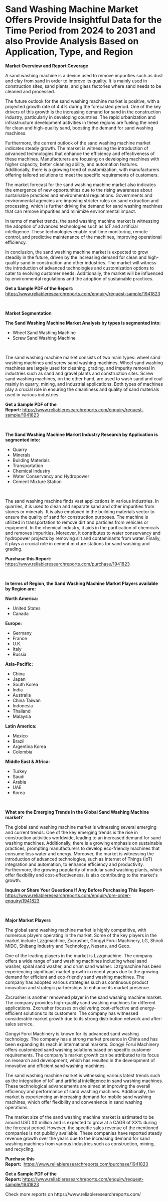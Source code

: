 <p><h1>Sand Washing Machine Market Offers Provide Insightful Data for the Time Period from 2024 to 2031 and also Provide Analysis Based on Application, Type, and Region</h1></p><p><strong>Market Overview and Report Coverage</strong></p>
<p><p>A sand washing machine is a device used to remove impurities such as dust and clay from sand in order to improve its quality. It is mainly used in construction sites, sand plants, and glass factories where sand needs to be cleaned and processed.</p><p>The future outlook for the sand washing machine market is positive, with a projected growth rate of 4.4% during the forecasted period. One of the key drivers of this growth is the increasing demand for sand in the construction industry, particularly in developing countries. The rapid urbanization and infrastructure development activities in these regions are fueling the need for clean and high-quality sand, boosting the demand for sand washing machines.</p><p>Furthermore, the current outlook of the sand washing machine market indicates steady growth. The market is witnessing the introduction of advanced technologies that enhance the efficiency and effectiveness of these machines. Manufacturers are focusing on developing machines with higher capacity, better cleaning ability, and automation features. Additionally, there is a growing trend of customization, with manufacturers offering tailored solutions to meet the specific requirements of customers.</p><p>The market forecast for the sand washing machine market also indicates the emergence of new opportunities due to the rising awareness about sustainable practices and environmental regulations. Governments and environmental agencies are imposing stricter rules on sand extraction and processing, which is further driving the demand for sand washing machines that can remove impurities and minimize environmental impact.</p><p>In terms of market trends, the sand washing machine market is witnessing the adoption of advanced technologies such as IoT and artificial intelligence. These technologies enable real-time monitoring, remote control, and predictive maintenance of the machines, improving operational efficiency.</p><p>In conclusion, the sand washing machine market is expected to grow steadily in the future, driven by the increasing demand for clean and high-quality sand in construction and other industries. The market will witness the introduction of advanced technologies and customization options to cater to evolving customer needs. Additionally, the market will be influenced by environmental regulations and the adoption of sustainable practices.</p></p>
<p><strong>Get a Sample PDF of the Report:</strong> <a href="https://www.reliableresearchreports.com/enquiry/request-sample/1941823">https://www.reliableresearchreports.com/enquiry/request-sample/1941823</a></p>
<p>&nbsp;</p>
<p><strong>Market Segmentation</strong></p>
<p><strong>The Sand Washing Machine Market Analysis by types is segmented into:</strong></p>
<p><ul><li>Wheel Sand Washing Machine</li><li>Screw Sand Washing Machine</li></ul></p>
<p>&nbsp;</p>
<p><p>The sand washing machine market consists of two main types: wheel sand washing machines and screw sand washing machines. Wheel sand washing machines are largely used for cleaning, grading, and impurity removal in industries such as sand and gravel plants and construction sites. Screw sand washing machines, on the other hand, are used to wash sand and coal mainly in quarry, mining, and industrial applications. Both types of machines play a crucial role in ensuring the cleanliness and quality of sand materials used in various industries.</p></p>
<p><strong>Get a Sample PDF of the Report:</strong>&nbsp;<a href="https://www.reliableresearchreports.com/enquiry/request-sample/1941823">https://www.reliableresearchreports.com/enquiry/request-sample/1941823</a></p>
<p>&nbsp;</p>
<p><strong>The Sand Washing Machine Market Industry Research by Application is segmented into:</strong></p>
<p><ul><li>Quarry</li><li>Minerals</li><li>Building Materials</li><li>Transportation</li><li>Chemical Industry</li><li>Water Conservancy and Hydropower</li><li>Cement Mixture Station</li></ul></p>
<p>&nbsp;</p>
<p><p>The sand washing machine finds vast applications in various industries. In quarries, it is used to clean and separate sand and other impurities from stones or minerals. It is also employed in the building materials sector to ensure the quality of sand for construction purposes. The machine is utilized in transportation to remove dirt and particles from vehicles or equipment. In the chemical industry, it aids in the purification of chemicals and removes impurities. Moreover, it contributes to water conservancy and hydropower projects by removing silt and contaminants from water. Finally, it plays a crucial role in cement mixture stations for sand washing and grading.</p></p>
<p><strong>Purchase this Report:</strong>&nbsp; <a href="https://www.reliableresearchreports.com/purchase/1941823">https://www.reliableresearchreports.com/purchase/1941823</a></p>
<p>&nbsp;</p>
<p><strong>In terms of Region, the Sand Washing Machine Market Players available by Region are:</strong></p>
<p>
    <p> <strong> North America: </strong>
        <ul>
            <li>United States</li>
            <li>Canada</li>
        </ul>
        </p> 
    <p> <strong> Europe: </strong>
        <ul>
            <li>Germany</li>
            <li>France</li>
            <li>U.K.</li>
            <li>Italy</li>
            <li>Russia</li>
        </ul>
        </p> 
    <p> <strong> Asia-Pacific: </strong>
        <ul>
            <li>China</li>
            <li>Japan</li>
            <li>South Korea</li>
            <li>India</li>
            <li>Australia</li>
            <li>China Taiwan</li>
            <li>Indonesia</li>
            <li>Thailand</li>
            <li>Malaysia</li>
        </ul>
        </p> 
    <p> <strong> Latin America: </strong>
        <ul>
            <li>Mexico</li>
            <li>Brazil</li>
            <li>Argentina Korea</li>
            <li>Colombia</li>
        </ul>
        </p> 
    <p> <strong> Middle East & Africa: </strong>
        <ul>
            <li>Turkey</li>
            <li>Saudi</li>
            <li>Arabia</li>
            <li>UAE</li>
            <li>Korea</li>
        </ul>
    </p>
    </p>
<p>&nbsp;</p>
<p><strong>What are the Emerging Trends in the Global Sand Washing Machine market?</strong></p>
<p><p>The global sand washing machine market is witnessing several emerging and current trends. One of the key emerging trends is the rise in construction activities worldwide, leading to an increased demand for sand washing machines. Additionally, there is a growing emphasis on sustainable practices, prompting manufacturers to develop eco-friendly machines that consume less water and energy. Moreover, the market is witnessing the introduction of advanced technologies, such as Internet of Things (IoT) integration and automation, to enhance efficiency and productivity. Furthermore, the growing popularity of modular sand washing plants, which offer flexibility and cost-effectiveness, is also contributing to the market's growth.</p></p>
<p><strong>Inquire or Share Your Questions If Any Before Purchasing This Report</strong>- <a href="https://www.reliableresearchreports.com/enquiry/pre-order-enquiry/1941823">https://www.reliableresearchreports.com/enquiry/pre-order-enquiry/1941823</a></p>
<p>&nbsp;</p>
<p><strong>Major Market Players</strong></p>
<p><p>The global sand washing machine market is highly competitive, with numerous players operating in the market. Some of the key players in the market include Lzzgmachine, Zxcrusher, Gongyi Forui Machinery, LG, Shiroli MIDC, Shibang Industry and Technology, Nesans, and Geco. </p><p>One of the leading players in the market is Lzzgmachine. The company offers a wide range of sand washing machines including wheel sand washer, spiral sand washer, and drum sand washer. Lzzgmachine has been experiencing significant market growth in recent years due to the growing demand for efficient and eco-friendly sand washing machines. The company has adopted various strategies such as continuous product innovation and strategic partnerships to enhance its market presence. </p><p>Zxcrusher is another renowned player in the sand washing machine market. The company provides high-quality sand washing machines for different applications. Zxcrusher focuses on delivering cost-effective and energy-efficient solutions to its customers. The company has witnessed considerable market growth due to its strong distribution network and after-sales service. </p><p>Gongyi Forui Machinery is known for its advanced sand washing technology. The company has a strong market presence in China and has been expanding its reach in international markets. Gongyi Forui Machinery offers customized sand washing solutions based on specific customer requirements. The company's market growth can be attributed to its focus on research and development, which has resulted in the development of innovative and efficient sand washing machines. </p><p>The sand washing machine market is witnessing various latest trends such as the integration of IoT and artificial intelligence in sand washing machines. These technological advancements are aimed at improving the overall efficiency and performance of sand washing machines. Additionally, the market is experiencing an increasing demand for mobile sand washing machines, which offer flexibility and convenience in sand washing operations. </p><p>The market size of the sand washing machine market is estimated to be around USD XX million and is expected to grow at a CAGR of XX% during the forecast period. However, the specific sales revenue of the mentioned companies is not publicly available. These companies have reported steady revenue growth over the years due to the increasing demand for sand washing machines from various industries such as construction, mining, and recycling.</p></p>
<p><strong>Purchase this Report:</strong>&nbsp;&nbsp;<a href="https://www.reliableresearchreports.com/purchase/1941823">https://www.reliableresearchreports.com/purchase/1941823</a></p>
<p></p>
<p><strong>Get a Sample PDF of the Report:</strong>&nbsp;<a href="https://www.reliableresearchreports.com/enquiry/request-sample/1941823">https://www.reliableresearchreports.com/enquiry/request-sample/1941823</a></p>
<p>Check more reports on https://www.reliableresearchreports.com/</p>
